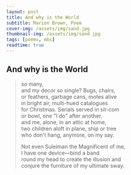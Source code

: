 ```yaml
---
layout: post
title: And why is the World
subtitle: Marion Brown, Poem
cover-img: /assets/img/sand.jpg
thumbnail-img: /assets/img/sand.jpg
tags: [poems, mbs]
readtime: true
---
```


## And why is the World

> so many,  
and my decor so single? Bugs, chairs,  
or feathers, garbage cans, motes alive  
in bright air, multi-hued catalogues  
for Christmas. Serials served in sit-com  
or bowl, one "I do" after another,  
and me, alone, in an attic at home,  
two children aloft in plane, ship or tree  
who don't hang, anymore, on my say.  
> 
> Not even Suleiman the Magnificent of me,  
I have one device—bind a band  
round my head to create the illusion and  
conjure the furniture of my ultimate sway.  

